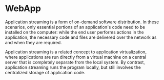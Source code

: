 # WebApp

Application streaming is a form of on-demand software distribution. In these scenarios, only essential portions of an application's code need to be installed on the computer: while the end user performs actions in the application, the necessary code and files are delivered over the network as and when they are required.

Application streaming is a related concept to application virtualization, where applications are run directly from a virtual machine on a central server that is completely separate from the local system. By contrast, application streaming runs the program locally, but still involves the centralized storage of application code.
